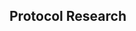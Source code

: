 ## Protocol Research


<!-- 

## Overview

Discovery Broadcast - every 3 seconds
KeepAlive - every n second ???

Connection Order -> Hello, Subscribe, Request File

UDP packets metering, discovery
TCP for control

-->

